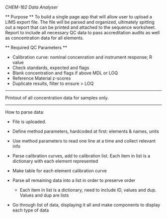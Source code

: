 *CHEM-162 Data Analyser*

** Purpose **
To build a single page app that will allow user to upload a LIMS export file. The file will be parsed and organized, ultimately spitting out a report that can be printed and attached to the sequence worksheet. Report to include all necessary QC data to pass accreditation audits as well as concentration data for all elements.

** Required QC Parameters **
- Calibration curve: nominal concenration and instrument response; R value
- Check standards, expected and flags
- Blank concentration and flags if above MDL or LOQ
- Reference Material z-scores
- Duplicate results, filter to ensure > LOQ

-----

Printout of all concentration data for samples only.


-----

How to parse data:

- File is uploaded.

- Define method parameters, hardcoded at first: elements & names, units
- Use method parameters to read one line at a time and collect relevant info
- Parse calibration curves, add to calibration list. Each item in list is a dictionary with each element represented
- Make table for each element calibration curve

- Parse all remaining data into a list in order to preserve order
  - Each item in list is a dictionary, need to include ID, values and dup. Values and dup are lists

- Go through list of data, displaying it all and make components to display each type of data